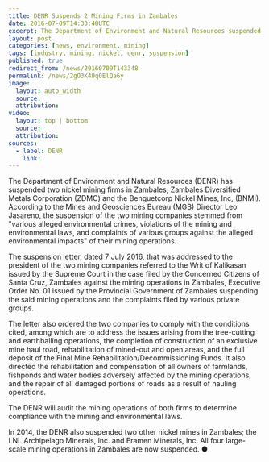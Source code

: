 ```yaml
---
title: DENR Suspends 2 Mining Firms in Zambales
date: 2016-07-09T14:33:48UTC
excerpt: The Department of Environment and Natural Resources suspended two nickel mining firms in Zambales on 7 July due to alleged environmental crimes, violation of mining and environmental laws.
layout: post
categories: [news, environment, mining]
tags: [industry, mining, nickel, denr, suspension]
published: true
redirect_from: /news/20160709T143348
permalink: /news/2gO3K49q0ElQa6y
image:
  layout: auto_width
  source: 
  attribution: 
video:
  layout: top | bottom
  source: 
  attribution:
sources:
  - label: DENR
    link:
---
```



The Department of Environment and Natural Resources (DENR) has suspended two nickel mining firms in Zambales; Zambales Diversified Metals Corporation (ZDMC) and the Benguetcorp Nickel Mines, Inc, (BNMI).
According to the Mines and Geosciences Bureau (MGB) Director Leo Jasareno, the suspension of the two mining companies stemmed from "various alleged environmental crimes, violations of the mining and environmental laws, and complaints of various groups against the alleged environmental impacts" of their mining operations.

The suspension letter, dated 7 July 2016, that was addressed to the president of the two mining companies referred to the Writ of Kalikasan issued by the Supreme Court in the case filed by the Concerned Citizens of Santa Cruz, Zambales against the mining operations in Zambales, Executive Order No. 01 issued by the Provincial Government of Zambales suspending the said mining operations and the complaints filed by various private groups.

The letter also ordered the two companies to comply with the conditions cited, among which are to address the issues arising from the tree-cutting and earthballing operations, the completion of construction of an exclusive mine haul road, rehabilitation of mined-out and open areas, and the full deposit of the Final Mine Rehabilitation/Decommissioning Funds.
It also directed the rehabilitation and compensation of all owners of farmlands, fishponds and water bodies adversely affected by the mining operations, and the repair of all damaged portions of roads as a result of hauling operations.

The DENR will audit the mining operations of both firms to determine compliance with the mining and environmental laws.

In 2014, the DENR also suspended two other nickel mines in Zambales; the LNL Archipelago Minerals, lnc. and Eramen Minerals, Inc.
All four large-scale mining operations in Zambales are now suspended.
&#x25cf;



